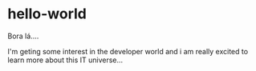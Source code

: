 # hello-world
Bora lá....

I'm geting some interest in the developer world and i am really excited to learn more about this IT universe... 
